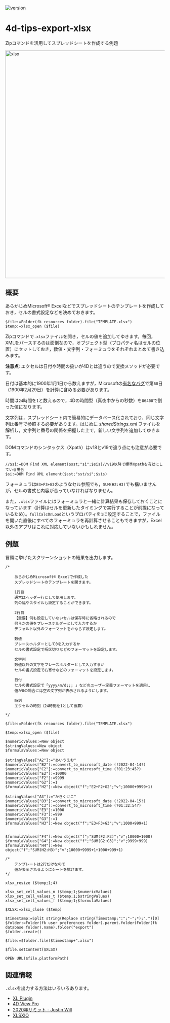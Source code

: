![version](https://img.shields.io/badge/version-18%2B-EB8E5F)

# 4d-tips-export-xlsx
Zipコマンドを活用してスプレッドシートを作成する例題

<img width="718" alt="xlsx" src="https://user-images.githubusercontent.com/1725068/182773631-866d88d1-7249-4ce6-8f29-4655c4bd9e19.png">

## 概要

あらかじめMicrosoft® Excelなどでスプレッドシートのテンプレートを作成しておき，セルの書式設定などを決めておきます。
  
```4d
$file:=Folder(fk resources folder).file("TEMPLATE.xlsx")
$temp:=xlsx_open ($file)
```
  
Zipコマンドで`.xlsx`ファイルを開き，セルの値を追加してゆきます。毎回，XMLをパースするのは面倒なので，オブジェクト型（プロパティ名はセルの位置）にセットしておき，数値・文字列・フォーミュラをそれぞれまとめて書き込みます。

**注意点**: エクセルは日付や時間の扱いが4Dとは違うので変換メソッドが必要です。

日付は基本的に1900年1月1日から数えますが，Microsoftの[有名なバグ](https://en.wikipedia.org/wiki/Year_1900_problem)で第`60`日（1900年2月29日）を計算に含める必要があります。

時間は`24`時間を`1`と数えるので，4Dの時間型（真夜中からの秒数）を`86400`で割った値になります。

文字列は，スプレッドシート内で簡易的にデータベース化されており，同じ文字列は番号で参照する必要があります。はじめに *sharedStrings.xml* ファイルを解析し，文字列と番号の関係を把握した上で，新しい文字列を追加してゆきます。

DOMコマンドのシンタックス（Xpath）はv18とv19で違う点にも注意が必要です。

```4d
//$si:=DOM Find XML element($sst;"si";$sis)//v19以降で標準Xpathを有効にしている場合
$si:=DOM Find XML element($sst;"sst/si";$sis)
```

フォーミュラは`E3+F3+G3`のようなセル参照でも，`SUM(H2:H3)`でも構いませんが，セルの書式と内容が合っていなければなりません。
  
また，`.xlsx`ファイルにはフォーミュラと一緒に計算結果も保存しておくことになっています（計算はセルを更新したタイミングで実行することが前提になっているため）。`fullCalcOnLoad`というプロパティを`1`に設定することで，ファイルを開いた直後にすべてのフォーミュラを再計算させることもできますが，Excel以外のアプリはこれに対応していないかもしれません。

## 例題

冒頭に挙げたスクリーンショットの結果を出力します。

```4d
/*
	
	あらかじめMicrosoft® Excelで作成した
	スプレッドシートのテンプレートを開きます。
	
	1行目
	通常はヘッダー行として使用します。
	列の幅やスタイルも設定することができます。
	
	2行目
	【重要】何も設定していないセルは保存時に省略されるので
	何らかの値をプレースホルダーとして入力するか
	デフォルト以外のフォーマットをかならず設定します。
	
	数値
	プレースホルダーとして0を入力するか
	セルの書式設定で桁区切りなどのフォーマットを設定します。
	
	文字列
	数値以外の文字をプレースホルダーとして入力するか
	セルの書式設定で右寄せなどのフォーマットを設定します。
	
	日付
	セルの書式設定で「yyyy/m/d;;; 」などのユーザー定義フォーマットを適用し
	値が0の場合には空の文字列が表示されるようにします。
	
	時刻
	エクセルの時刻（24時間を1として換算）
	
*/

$file:=Folder(fk resources folder).file("TEMPLATE.xlsx")

$temp:=xlsx_open ($file)

$numericValues:=New object
$stringValues:=New object
$formulaValues:=New object

$stringValues["A2"]:="あいうえお"
$numericValues["B2"]:=convert_to_microsoft_date (!2022-04-14!)
$numericValues["C2"]:=convert_to_microsoft_time (?01:23:45?)
$numericValues["E2"]:=10000
$numericValues["F2"]:=9999
$numericValues["G2"]:=1
$formulaValues["H2"]:=New object("f";"E2+F2+G2";"v";10000+9999+1)

$stringValues["A3"]:="かきくけこ"
$numericValues["B3"]:=convert_to_microsoft_date (!2022-04-15!)
$numericValues["C3"]:=convert_to_microsoft_time (?01:32:54?)
$numericValues["E3"]:=1000
$numericValues["F3"]:=999
$numericValues["G3"]:=1
$formulaValues["H3"]:=New object("f";"E3+F3+G3";"v";1000+999+1)


$formulaValues["F4"]:=New object("f";"SUM(F2:F3)";"v";10000+1000)
$formulaValues["G4"]:=New object("f";"SUM(G2:G3)";"v";9999+999)
$formulaValues["H4"]:=New object("f";"SUM(H2:H3)";"v";10000+9999+1+1000+999+1)

/*
	テンプレートは2行だけなので
	値が表示されるようにシートを拡げます。
*/

xlsx_resize ($temp;1;4)

xlsx_set_cell_values_n ($temp;1;$numericValues)
xlsx_set_cell_values_t ($temp;1;$stringValues)
xlsx_set_cell_values_f ($temp;1;$formulaValues)

$XLSX:=xlsx_close ($temp)

$timestamp:=Split string(Replace string(Timestamp;":";"-";*);".")[0]
$folder:=Folder(fk user preferences folder).parent.folder(Folder(fk database folder).name).folder("export")
$folder.create()

$file:=$folder.file($timestamp+".xlsx")

$file.setContent($XLSX)

OPEN URL($file.platformPath)
```

## 関連情報

`.xlsx`を出力する方法はいろいろあります。

* [XL Plugin](https://www.pluggers.nl/product/xl-plugin/)
* [4D View Pro](https://doc.4d.com/4Dv18/4D/18/VP-EXPORT-DOCUMENT.301-4522260.ja.html)
* [2020年サミット - Justin Will](https://events.4d.com/summit2020/session/generate-pdfs-excel-files-and-ways-to-integrate-pre-post-scripts-through-quick-report/)
* [XLSXIO](https://github.com/miyako/4d-plugin-xlsxio)

